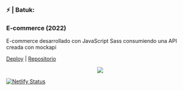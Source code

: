 ### ⚡ | Batuk:

###  <h3>E-commerce (2022)</h3>
<p>E-commerce desarrollado con JavaScript Sass consumiendo una API creada con mockapi</p>

[Deploy](https://batuk.netlify.app/) | [Repositorio](https://github.com/fabiandasilva/ecommerce-app)

<p align="center"><img src="https://res.cloudinary.com/dew1za4wz/image/upload/v1667498230/plants/screen_aebkph.png" margin="auto"></p>

[![Netlify Status](https://api.netlify.com/api/v1/badges/30c8e842-7023-4dc8-a33b-122f2a25a2ae/deploy-status)](https://app.netlify.com/sites/batuk/deploys)
